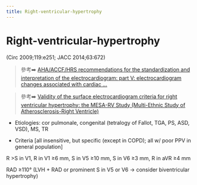 ```yaml
---
title: Right-ventricular-hypertrophy
---
```


# Right-ventricular-hypertrophy

(Circ 2009;119:e251; JACC 2014;63:672)

> 參考➡️ [AHA/ACCF/HRS recommendations for the standardization and interpretation of the electrocardiogram: part V: electrocardiogram changes associated with cardiac …](https://www.ahajournals.org/doi/abs/10.1161/circulationaha.108.191097)

> 參考➡️ [Validity of the surface electrocardiogram criteria for right ventricular hypertrophy: the MESA-RV Study (Multi-Ethnic Study of Atherosclerosis-Right Ventricle)](https://www.jacc.org/doi/abs/10.1016/j.jacc.2013.08.1633)



* Etiologies: cor pulmonale, congenital (tetralogy of Fallot, TGA, PS, ASD, VSD), MS, TR

* Criteria [all insensitive, but specific (except in COPD); all w/ poor PPV in general population]

R >S in V1, R in V1 ≥6 mm, S in V5 ≥10 mm, S in V6 ≥3 mm, R in aVR ≥4 mm

RAD ≥110° (LVH + RAD or prominent S in V5 or V6 → consider biventricular hypertrophy)
